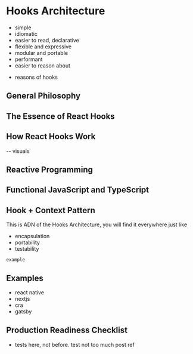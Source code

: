 # Hooks Architecture

- simple
- idiomatic
- easier to read, declarative
- flexible and expressive
- modular and portable
- performant
- easier to reason about

* reasons of hooks

## General Philosophy

## The Essence of React Hooks

## How React Hooks Work

-- visuals

## Reactive Programming

## Functional JavaScript and TypeScript

## Hook + Context Pattern

This is ADN of the Hooks Architecture, you will find it everywhere just like

- encapsulation
- portability
- testability

```
example
```

## Examples

- react native
- nextjs
- cra
- gatsby

## Production Readiness Checklist

- tests here, not before. test not too much post ref

